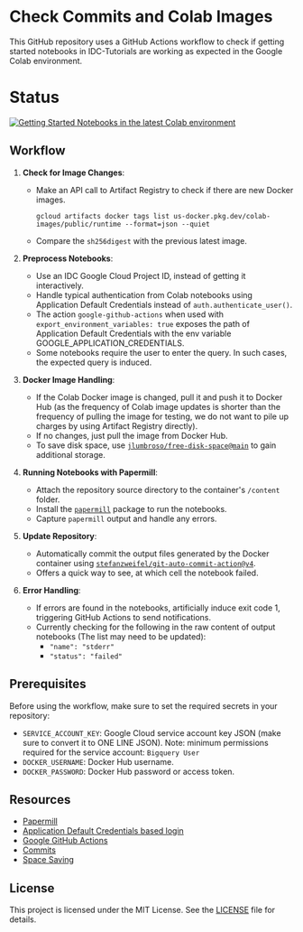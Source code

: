 # Check Commits and Colab Images

This GitHub repository uses a GitHub Actions workflow to check if getting started notebooks in IDC-Tutorials are working as expected in the Google Colab environment.

# Status

[![Getting Started Notebooks in the latest Colab environment](https://github.com/ImagingDataCommons/IDC-Tutorials/actions/workflows/test_colab.yml/badge.svg)](https://github.com/ImagingDataCommons/IDC-Tutorials/actions/workflows/test_colab.yml)

## Workflow

1. **Check for Image Changes**:
   - Make an API call to Artifact Registry to check if there are new Docker images.
     
      ```shell
      gcloud artifacts docker tags list us-docker.pkg.dev/colab-images/public/runtime --format=json --quiet
      ```
   - Compare the `sh256digest` with the previous latest image.

2. **Preprocess Notebooks**:
   - Use an IDC Google Cloud Project ID, instead of getting it interactively.
   - Handle typical authentication from Colab notebooks using Application Default Credentials instead of `auth.authenticate_user()`.
   - The action `google-github-actions` when used with `export_environment_variables: true` exposes the path of Application Default Credentials with the env variable GOOGLE_APPLICATION_CREDENTIALS.
   - Some notebooks require the user to enter the query. In such cases, the expected query is induced.

3. **Docker Image Handling**:
   - If the Colab Docker image is changed, pull it and push it to Docker Hub (as the frequency of Colab image updates is shorter than the frequency of pulling the image for testing, we do not want to pile up charges by using Artifact Registry directly).
   - If no changes, just pull the image from Docker Hub.
   - To save disk space, use [`jlumbroso/free-disk-space@main`](https://github.com/jlumbroso/free-disk-space) to gain additional storage.

4. **Running Notebooks with Papermill**:
   - Attach the repository source directory to the container's `/content` folder.
   - Install the [`papermill`](https://papermill.readthedocs.io/) package to run the notebooks.
   - Capture `papermill` output and handle any errors.

5. **Update Repository**:
   - Automatically commit the output files generated by the Docker container using [`stefanzweifel/git-auto-commit-action@v4`](https://github.com/stefanzweifel/git-auto-commit-action).
   - Offers a quick way to see, at which cell the notebook failed.

6. **Error Handling**:
   - If errors are found in the notebooks, artificially induce exit code 1, triggering GitHub Actions to send notifications.
   - Currently checking for the following in the raw content of output notebooks (The list may need to be updated):
     - `"name": "stderr"`
     - `"status": "failed"`

## Prerequisites

Before using the workflow, make sure to set the required secrets in your repository:

- `SERVICE_ACCOUNT_KEY`: Google Cloud service account key JSON (make sure to convert it to ONE LINE JSON).
 Note: minimum permissions required for the service account: `Bigquery User`
- `DOCKER_USERNAME`: Docker Hub username.
- `DOCKER_PASSWORD`: Docker Hub password or access token.

## Resources

- [Papermill](https://papermill.readthedocs.io/)
- [Application Default Credentials based login](https://cloud.google.com/sdk/gcloud/reference/auth/application-default/login)
- [Google GitHub Actions](https://github.com/google-github-actions)
- [Commits](https://github.com/vkt1414/track-colab-env/commits/main)
- [Space Saving](https://github.com/jlumbroso/free-disk-space)

## License

This project is licensed under the MIT License. See the [LICENSE](LICENSE) file for details.
